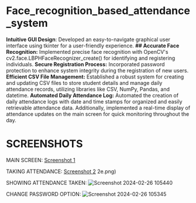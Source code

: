 # Face_recognition_based_attendance_system

**Intuitive GUI Design**: Developed an easy-to-navigate graphical user interface using tkinter for a user-friendly experience.
**## Accurate Face Recognition:** Implemented precise face recognition with OpenCV's cv2.face.LBPHFaceRecognizer_create() for identifying and registering individuals.
**Secure Registration Process:** Incorporated password protection to enhance system integrity during the registration of new users.
**Efficient CSV File Management:** Established a robust system for creating and updating CSV files to store student details and manage daily attendance records, utilizing libraries like CSV, NumPy, Pandas, and datetime.
**Automated Daily Attendance Log:** Automated the creation of daily attendance logs with date and time stamps for organized and easily retrievable attendance data. Additionally, implemented a real-time display of attendance updates on the main screen for quick monitoring throughout the day.

# SCREENSHOTS
MAIN SCREEN:
[Screenshot 1](https://github.com/dandusaikrishna/Face-Recognition-Integrated-Attendance-System-with-GUI-/assets/138280007/ee60c523-6ccf-4c61-a8c1-cc65a0f333fb)

TAKING ATTENDANCE:
[Screenshot 2](https://github.com/dandusaikrishna/Face-Recognition-Integrated-Attendance-System-with-GUI-/assets/138280007/37a477b2-8f85-4833-9113-f608225bb894)
2e.png)

SHOWING ATTENDANCE TAKEN:
![Screenshot 2024-02-26 105440](https://github.com/dandusaikrishna/Face-Recognition-Integrated-Attendance-System-with-GUI-/assets/138280007/bad62390-2750-4ee7-86c9-0bbd4050ae25)

CHANGE PASSWORD OPTION:
![Screenshot 2024-02-26 105345](https://github.com/dandusaikrishna/Face-Recognition-Integrated-Attendance-System-with-GUI-/assets/138280007/aa46467b-3f74-4428-a60a-7cf9b4b1d70b)
